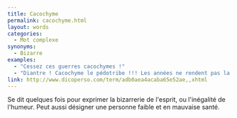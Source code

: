 ```yaml
---
title: Cacochyme
permalink: cacochyme.html
layout: words
categories:
  - Mot complexe
synonyms:
  - Bizarre
examples:
  - "Cessez ces guerres cacochymes !"
  - "Diantre ! Cacochyme le pédotribe !!! Les années ne rendent pas la plume immarcescible..."
link: http://www.dicoperso.com/term/adb0aea4acaba65e52ae,,xhtml
---
```


Se dit quelques fois pour exprimer la bizarrerie de l'esprit, ou l'inégalité de l'humeur. Peut aussi désigner une personne faible et en mauvaise santé.
